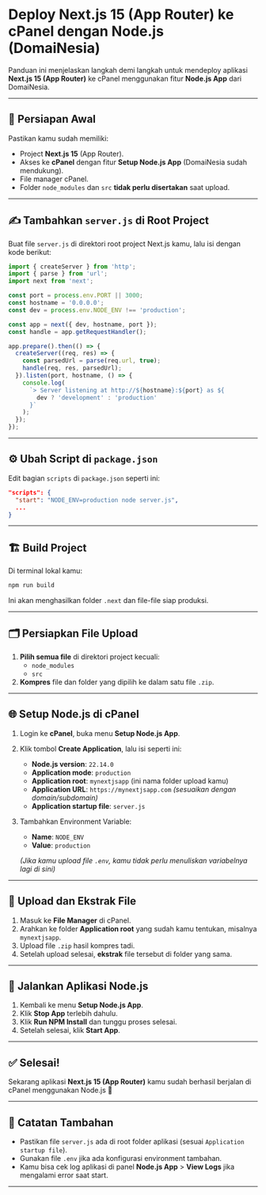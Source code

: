 
# Deploy Next.js 15 (App Router) ke cPanel dengan Node.js (DomaiNesia)

Panduan ini menjelaskan langkah demi langkah untuk mendeploy aplikasi **Next.js 15 (App Router)** ke cPanel menggunakan fitur **Node.js App** dari DomaiNesia.

---

## 🧱 Persiapan Awal

Pastikan kamu sudah memiliki:

- Project **Next.js 15** (App Router).
- Akses ke **cPanel** dengan fitur **Setup Node.js App** (DomaiNesia sudah mendukung).
- File manager cPanel.
- Folder `node_modules` dan `src` **tidak perlu disertakan** saat upload.

---

## ✍️ Tambahkan `server.js` di Root Project

Buat file `server.js` di direktori root project Next.js kamu, lalu isi dengan kode berikut:

```js
import { createServer } from 'http';
import { parse } from 'url';
import next from 'next';

const port = process.env.PORT || 3000;
const hostname = '0.0.0.0';
const dev = process.env.NODE_ENV !== 'production';

const app = next({ dev, hostname, port });
const handle = app.getRequestHandler();

app.prepare().then(() => {
  createServer((req, res) => {
    const parsedUrl = parse(req.url, true);
    handle(req, res, parsedUrl);
  }).listen(port, hostname, () => {
    console.log(
      `> Server listening at http://${hostname}:${port} as ${
        dev ? 'development' : 'production'
      }`
    );
  });
});
```

---

## ⚙️ Ubah Script di `package.json`

Edit bagian `scripts` di `package.json` seperti ini:

```json
"scripts": {
  "start": "NODE_ENV=production node server.js",
  ...
}
```

---

## 🏗️ Build Project

Di terminal lokal kamu:

```bash
npm run build
```

Ini akan menghasilkan folder `.next` dan file-file siap produksi.

---

## 🗂️ Persiapkan File Upload

1. **Pilih semua file** di direktori project kecuali:
   - `node_modules`
   - `src`
2. **Kompres** file dan folder yang dipilih ke dalam satu file `.zip`.

---

## 🌐 Setup Node.js di cPanel

1. Login ke **cPanel**, buka menu **Setup Node.js App**.
2. Klik tombol **Create Application**, lalu isi seperti ini:

   - **Node.js version**: `22.14.0`
   - **Application mode**: `production`
   - **Application root**: `mynextjsapp` (ini nama folder upload kamu)
   - **Application URL**: `https://mynextjsapp.com` *(sesuaikan dengan domain/subdomain)*
   - **Application startup file**: `server.js`

3. Tambahkan Environment Variable:

   - **Name**: `NODE_ENV`
   - **Value**: `production`

   *(Jika kamu upload file `.env`, kamu tidak perlu menuliskan variabelnya lagi di sini)*

---

## 📁 Upload dan Ekstrak File

1. Masuk ke **File Manager** di cPanel.
2. Arahkan ke folder **Application root** yang sudah kamu tentukan, misalnya `mynextjsapp`.
3. Upload file `.zip` hasil kompres tadi.
4. Setelah upload selesai, **ekstrak** file tersebut di folder yang sama.

---

## 🚀 Jalankan Aplikasi Node.js

1. Kembali ke menu **Setup Node.js App**.
2. Klik **Stop App** terlebih dahulu.
3. Klik **Run NPM Install** dan tunggu proses selesai.
4. Setelah selesai, klik **Start App**.

---

## ✅ Selesai!

Sekarang aplikasi **Next.js 15 (App Router)** kamu sudah berhasil berjalan di cPanel menggunakan Node.js 🎉

---

## 📌 Catatan Tambahan

- Pastikan file `server.js` ada di root folder aplikasi (sesuai `Application startup file`).
- Gunakan file `.env` jika ada konfigurasi environment tambahan.
- Kamu bisa cek log aplikasi di panel **Node.js App** > **View Logs** jika mengalami error saat start.

---
